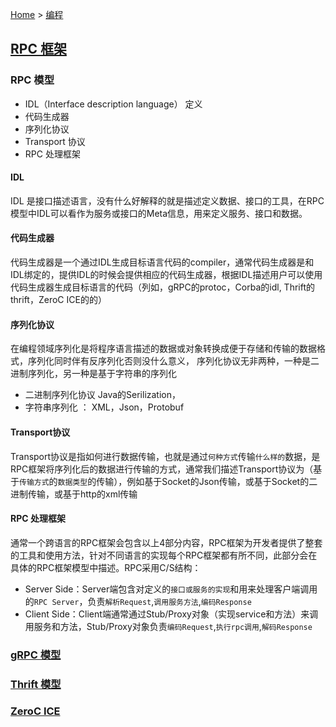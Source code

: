 [Home](/) > [编程](program/) 
## [RPC 框架](program/rpc)
### RPC 模型
* IDL（Interface description language） 定义
* 代码生成器
* 序列化协议
* Transport 协议
* RPC 处理框架

#### IDL
IDL 是接口描述语言，没有什么好解释的就是描述定义数据、接口的工具，在RPC模型中IDL可以看作为服务或接口的Meta信息，用来定义服务、接口和数据。

#### 代码生成器
代码生成器是一个通过IDL生成目标语言代码的compiler，通常代码生成器是和IDL绑定的，提供IDL的时候会提供相应的代码生成器，根据IDL描述用户可以使用代码生成器生成目标语言的代码（列如，gRPC的protoc，Corba的idl, Thrift的thrift，ZeroC ICE的的）

#### 序列化协议
在编程领域序列化是将程序语言描述的数据或对象转换成便于存储和传输的数据格式，序列化同时伴有反序列化否则没什么意义， 序列化协议无非两种，一种是二进制序列化，另一种是基于字符串的序列化

* 二进制序列化协议 Java的Serilization，
* 字符串序列化 ： XML，Json，Protobuf

#### Transport协议
Transport协议是指如何进行数据传输，也就是通过`何种方式`传输`什么样的`数据，是RPC框架将序列化后的数据进行传输的方式，通常我们描述Transport协议为（基于`传输方式`的`数据类型`的传输），例如基于Socket的Json传输，或基于Socket的二进制传输，或基于http的xml传输

#### RPC 处理框架
通常一个跨语言的RPC框架会包含以上4部分内容，RPC框架为开发者提供了整套的工具和使用方法，针对不同语言的实现每个RPC框架都有所不同，此部分会在具体的RPC框架模型中描述。RPC采用C/S结构：
* Server Side：Server端包含对定义的`接口或服务的实现`和用来处理客户端调用的`RPC Server`，负责`解析Request`,`调用服务方法`,`编码Response`
* Client Side：Client端通常通过Stub/Proxy对象（实现service和方法）来调用服务和方法，Stub/Proxy对象负责`编码Request`,`执行rpc调用`,`解码Response`


### [gRPC 模型](program/rpc-grpc)
### [Thrift 模型](program/rpc-thrift)
[^_^]: ### [Corba 模型（Leacy）](program/rpc-corba)
### [ZeroC ICE](program/rpc-ice)
